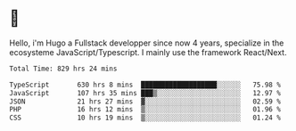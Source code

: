 # 👋 

Hello, i'm Hugo a Fullstack developper since now 4 years, specialize in the ecosysteme JavaScript/Typescript. I mainly use the framework React/Next.

<!--START_SECTION:waka-->

```txt
Total Time: 829 hrs 24 mins

TypeScript       630 hrs 8 mins  ███████████████████░░░░░░   75.98 %
JavaScript       107 hrs 35 mins ███▒░░░░░░░░░░░░░░░░░░░░░   12.97 %
JSON             21 hrs 27 mins  ▓░░░░░░░░░░░░░░░░░░░░░░░░   02.59 %
PHP              16 hrs 12 mins  ▒░░░░░░░░░░░░░░░░░░░░░░░░   01.96 %
CSS              10 hrs 19 mins  ▒░░░░░░░░░░░░░░░░░░░░░░░░   01.24 %
```

<!--END_SECTION:waka-->
